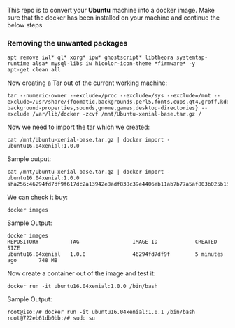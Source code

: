 This repo is to convert your **Ubuntu** machine into a docker image. Make sure that the docker has been installed on your machine and continue the below steps

### Removing the unwanted packages
```
apt remove iwl* ql* xorg* ipw* ghostscript* libtheora systemtap-runtime alsa* mysql-libs iw hicolor-icon-theme *firmware* -y
apt-get clean all
```
Now creating a Tar out of the current working machine:

```
tar --numeric-owner --exclude=/proc --exclude=/sys --exclude=/mnt --exclude=/usr/share/{foomatic,backgrounds,perl5,fonts,cups,qt4,groff,kde4,icons,pixmaps,emacs,gnome-background-properties,sounds,gnome,games,desktop-directories} --exclude /var/lib/docker -zcvf /mnt/Ubuntu-xenial-base.tar.gz /
```

Now we need to import the tar which we created:

```
cat /mnt/Ubuntu-xenial-base.tar.gz | docker import - ubuntu16.04xenial:1.0.0
```
Sample output:

```
cat /mnt/Ubuntu-xenial-base.tar.gz | docker import - ubuntu16.04xenial:1.0.0
sha256:46294fd7df9f617dc2a13942e8adf838c39e4406eb11ab7b77a5af803b025b15   
``` 
We can check it buy:

```
docker images
```

Sample Output:

```
docker images
REPOSITORY          TAG                 IMAGE ID            CREATED             SIZE
ubuntu16.04xenial   1.0.0               46294fd7df9f        5 minutes ago       748 MB
```   

Now create a container out of the image and test it:

```
docker run -it ubuntu16.04xenial:1.0.0 /bin/bash
```

Sample Output:

```
root@iso:/# docker run -it ubuntu16.04xenial:1.0.1 /bin/bash
root@722eb61db0bb:/# sudo su
```
